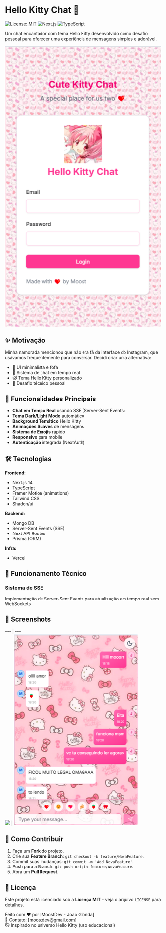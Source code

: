 # Hello Kitty Chat 💖

[![License: MIT](https://img.shields.io/badge/License-MIT-pink.svg)](https://opensource.org/licenses/MIT)
![Next.js](https://img.shields.io/badge/Next.js-14.2.3-black?logo=next.js)
![TypeScript](https://img.shields.io/badge/TypeScript-5.0.2-blue?logo=typescript)

Um chat encantador com tema Hello Kitty desenvolvido como desafio pessoal para oferecer uma experiência de mensagens simples e adorável.

<p align="center">
  <img src="public/hello-kitty-preview-mobile.png" alt="Preview do Chat" width="600">
</p>

## ✨ Motivação

Minha namorada mencionou que não era fã da interface do Instagram, que usávamos frequentemente para conversar. Decidi criar uma alternativa:

- 🎨 UI minimalista e fofa
- 💬 Sistema de chat em tempo real
- 🐱 Tema Hello Kitty personalizado
- 🚀 Desafio técnico pessoal

## 🌟 Funcionalidades Principais

- **Chat em Tempo Real** usando SSE (Server-Sent Events)
- **Tema Dark/Light Mode** automático
- **Background Temático** Hello Kitty
- **Animações Suaves** de mensagens
- **Sistema de Emojis** rápido
- **Responsivo** para mobile
- **Autenticação** integrada (NextAuth)

## 🛠 Tecnologias

**Frontend:**
- Next.js 14
- TypeScript
- Framer Motion (animations)
- Tailwind CSS
- Shadcn/ui

**Backend:**
- Mongo DB
- Server-Sent Events (SSE)
- Next API Routes
- Prisma (ORM)

**Infra:**
- Vercel 


## 🔧 Funcionamento Técnico

### Sistema de SSE
Implementação de Server-Sent Events para atualização em tempo real sem WebSockets

## 📸 Screenshots  
--- | ---  
<img src="public/hello-kitty-preview-mobile" width="400"> | <img src="public/hello-kitty-preview-chat-mobile.png" width="400">

## 🤝 Como Contribuir
1. Faça um **Fork** do projeto.
2. Crie sua **Feature Branch**: `git checkout -b feature/NovaFeature`.
3. Commit suas mudanças: `git commit -m 'Add NovaFeature'`.
4. Push para a Branch: `git push origin feature/NovaFeature`.
5. Abra um **Pull Request**.

## 📝 Licença
Este projeto está licenciado sob a **Licença MIT** - veja o arquivo `LICENSE` para detalhes.

Feito com ❤️ por [MoostDev - Joao Gionda]  
📧 Contato: [moostdev@gmail.com]  
🐱 Inspirado no universo Hello Kitty (uso educacional)
